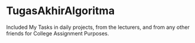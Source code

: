 # TugasAkhirAlgoritma

Included My Tasks in daily projects, from the lecturers, and from any other friends for College Assignment Purposes.
